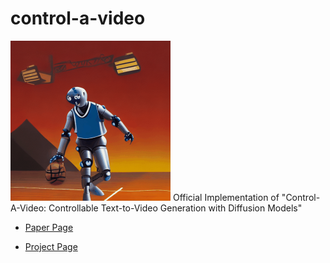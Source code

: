 # control-a-video
<img src="basketball.gif" width="256">
Official Implementation of "Control-A-Video: Controllable Text-to-Video Generation with Diffusion Models"

- [Paper Page](https://arxiv.org/abs/2305.13840)

- [Project Page](https://controlavideo.github.io)
